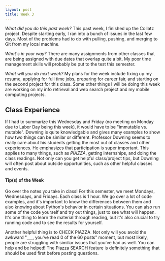 ```yaml
---
layout: post
title: Week 3
---
```


_What did you do this past week?_  This past week, I finished up the Collatz project. Despite starting early, I ran into a bunch of issues in the last few days. Most of the problems had to do with pulling, pushing, and merging to Git from my local machine.

_What's in your way?_ There are many assignments from other classes that are being assigned with due dates that overlap quite a bit. My poor time management skills will probably be put to the test this semester.

_What will you do next week?_ My plans for the week include fixing up my resume, applying for full time jobs, preparing for career fair, and starting on the second project for this class. Some other things I will be doing this week are working on my info retrieval and web search project and my mobile computing projects. 


## Class Experience 
If I had to summarize this Wednesday and Friday (no meeting on Monday due to Labor Day being this week), it would have to be "immutable vs. mutable". Downing is quite knowledgable and gives many examples to show how two things can be similar or different.
Professor Downing seems to really care about his students getting the most out of classes and other experiences. He emphasizes that participation is super important. This applies to many things, such as *PIAZZA*, getting internships, and doing the class readings. Not only can you get helpful class/project tips, but Downing will often post about outside opportunities, such as other helpful classes and events.

#### Tip(s) of the Week
Go over the notes you take in class!
For this semester, we meet Mondays, Wednesdays, and Fridays. Each class is 1 hour. We go over a lot of code examples, and it's important to know the differences between them and also knowing about Python's behavior in certain situations. You can also run some of the code yourself and try out things, just to see what will happen. It's one thing to learn the material through reading, but it's also crucial to try running code and to see the results for yourself.

Another helpful thing is to CHECK PIAZZA. Not only will you avoid the awkward "___, you've read 0 of the 60 posts" moment, but most likely, people are struggling with similiar issues that you've had as well. You can help and be helped! The Piazza SEARCH feature is definitely something that should be used first before posting questions.
